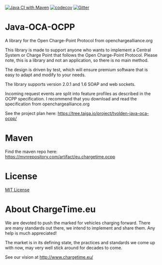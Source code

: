 [![Java CI with Maven](https://github.com/tchvu3/Java-OCA-OCPP/actions/workflows/maven.yml/badge.svg)](https://github.com/tchvu3/Java-OCA-OCPP/actions/workflows/maven.yml)
[![codecov](https://codecov.io/gh/tchvu3/Java-OCA-OCPP/branch/master/graph/badge.svg)](https://codecov.io/gh/tchvu3/Java-OCA-OCPP)
[![Gitter](https://badges.gitter.im/tchvu3/Java-OCA-OCPP.svg)](https://gitter.im/tchvu3/Java-OCA-OCPP?utm_source=badge&utm_medium=badge&utm_campaign=pr-badge)

Java-OCA-OCPP
=============

A library for the Open Charge-Point Protocol from openchargealliance.org

This library is made to support anyone who wants to implement a Central System or Charge Point that follows the Open Charge-Point Protocol.
Please note, this is a library and not an application, so there is no main method. 

The design is driven by test, which will ensure premium software that is easy to adapt and modify to your needs.

The library supports version 2.0.1 and 1.6 SOAP and web sockets.

Incoming request events are split into feature profiles as described in the OCPP specification.
I recommend that you download and read the specification from openchargealliance.org

See the project plan here:
    https://tree.taiga.io/project/tvolden-java-oca-ocpp/

Maven
=====

Find the maven repo here: https://mvnrepository.com/artifact/eu.chargetime.ocpp

License
=======

[MIT License](LICENSE)

About ChargeTime.eu
=======

We are devoted to push the marked for vehicles charging forward.
There are many standards out there, we intend to implement and share them. Any help is much appreciated!

The market is in its defining state, the practices and standards we come up with now, may very well stick around for decades to come.

See our vision at http://www.chargetime.eu/

